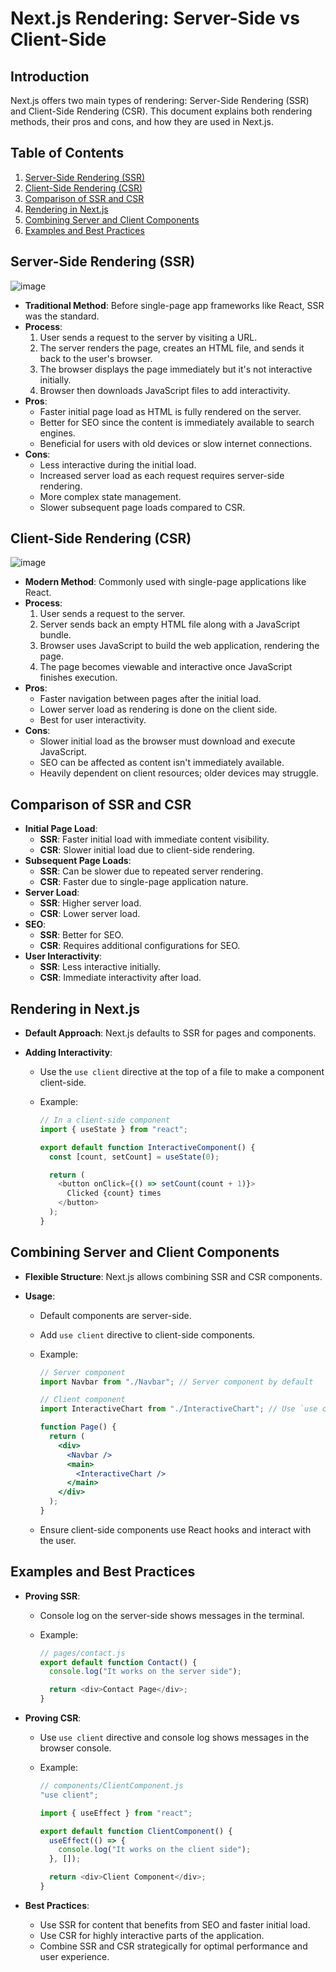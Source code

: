 # Next.js Rendering: Server-Side vs Client-Side

## Introduction

Next.js offers two main types of rendering: Server-Side Rendering (SSR) and Client-Side Rendering (CSR). This document explains both rendering methods, their pros and cons, and how they are used in Next.js.

## Table of Contents

1. [Server-Side Rendering (SSR)](#server-side-rendering-ssr)
2. [Client-Side Rendering (CSR)](#client-side-rendering-csr)
3. [Comparison of SSR and CSR](#comparison-of-ssr-and-csr)
4. [Rendering in Next.js](#rendering-in-nextjs)
5. [Combining Server and Client Components](#combining-server-and-client-components)
6. [Examples and Best Practices](#examples-and-best-practices)

## Server-Side Rendering (SSR)

![image](https://github.com/SudirKrishnaaRS/next14-starter/assets/67383465/8f83adcb-6d06-4661-948f-856e0ac37e92)

- **Traditional Method**: Before single-page app frameworks like React, SSR was the standard.
- **Process**:
  1. User sends a request to the server by visiting a URL.
  2. The server renders the page, creates an HTML file, and sends it back to the user's browser.
  3. The browser displays the page immediately but it's not interactive initially.
  4. Browser then downloads JavaScript files to add interactivity.
- **Pros**:
  - Faster initial page load as HTML is fully rendered on the server.
  - Better for SEO since the content is immediately available to search engines.
  - Beneficial for users with old devices or slow internet connections.
- **Cons**:
  - Less interactive during the initial load.
  - Increased server load as each request requires server-side rendering.
  - More complex state management.
  - Slower subsequent page loads compared to CSR.

## Client-Side Rendering (CSR)

![image](https://github.com/SudirKrishnaaRS/next14-starter/assets/67383465/fa73f3a6-8133-438f-b592-1dacdf6120a4)


- **Modern Method**: Commonly used with single-page applications like React.
- **Process**:
  1. User sends a request to the server.
  2. Server sends back an empty HTML file along with a JavaScript bundle.
  3. Browser uses JavaScript to build the web application, rendering the page.
  4. The page becomes viewable and interactive once JavaScript finishes execution.
- **Pros**:
  - Faster navigation between pages after the initial load.
  - Lower server load as rendering is done on the client side.
  - Best for user interactivity.
- **Cons**:
  - Slower initial load as the browser must download and execute JavaScript.
  - SEO can be affected as content isn't immediately available.
  - Heavily dependent on client resources; older devices may struggle.

## Comparison of SSR and CSR

- **Initial Page Load**:
  - **SSR**: Faster initial load with immediate content visibility.
  - **CSR**: Slower initial load due to client-side rendering.
- **Subsequent Page Loads**:
  - **SSR**: Can be slower due to repeated server rendering.
  - **CSR**: Faster due to single-page application nature.
- **Server Load**:
  - **SSR**: Higher server load.
  - **CSR**: Lower server load.
- **SEO**:
  - **SSR**: Better for SEO.
  - **CSR**: Requires additional configurations for SEO.
- **User Interactivity**:
  - **SSR**: Less interactive initially.
  - **CSR**: Immediate interactivity after load.

## Rendering in Next.js

- **Default Approach**: Next.js defaults to SSR for pages and components.
- **Adding Interactivity**:

  - Use the `use client` directive at the top of a file to make a component client-side.
  - Example:

    ```javascript
    // In a client-side component
    import { useState } from "react";

    export default function InteractiveComponent() {
      const [count, setCount] = useState(0);

      return (
        <button onClick={() => setCount(count + 1)}>
          Clicked {count} times
        </button>
      );
    }
    ```

## Combining Server and Client Components

- **Flexible Structure**: Next.js allows combining SSR and CSR components.
- **Usage**:

  - Default components are server-side.
  - Add `use client` directive to client-side components.
  - Example:

    ```jsx
    // Server component
    import Navbar from "./Navbar"; // Server component by default

    // Client component
    import InteractiveChart from "./InteractiveChart"; // Use `use client` directive

    function Page() {
      return (
        <div>
          <Navbar />
          <main>
            <InteractiveChart />
          </main>
        </div>
      );
    }
    ```

  - Ensure client-side components use React hooks and interact with the user.

## Examples and Best Practices

- **Proving SSR**:

  - Console log on the server-side shows messages in the terminal.
  - Example:

    ```javascript
    // pages/contact.js
    export default function Contact() {
      console.log("It works on the server side");

      return <div>Contact Page</div>;
    }
    ```

- **Proving CSR**:

  - Use `use client` directive and console log shows messages in the browser console.
  - Example:

    ```javascript
    // components/ClientComponent.js
    "use client";

    import { useEffect } from "react";

    export default function ClientComponent() {
      useEffect(() => {
        console.log("It works on the client side");
      }, []);

      return <div>Client Component</div>;
    }
    ```

- **Best Practices**:
  - Use SSR for content that benefits from SEO and faster initial load.
  - Use CSR for highly interactive parts of the application.
  - Combine SSR and CSR strategically for optimal performance and user experience.
